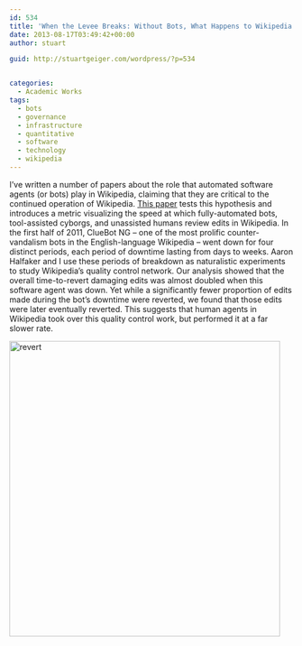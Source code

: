 ```yaml
---
id: 534
title: 'When the Levee Breaks: Without Bots, What Happens to Wikipedia’s Quality Control Processes?'
date: 2013-08-17T03:49:42+00:00
author: stuart

guid: http://stuartgeiger.com/wordpress/?p=534


categories:
  - Academic Works
tags:
  - bots
  - governance
  - infrastructure
  - quantitative
  - software
  - technology
  - wikipedia
---
```

I&#8217;ve written a number of papers about the role that automated software agents (or bots) play in Wikipedia, claiming that they are critical to the continued operation of Wikipedia. [This paper](http://stuartgeiger.com/wikisym13-cluebot.pdf) tests this hypothesis and introduces a metric visualizing the speed at which fully-automated bots, tool-assisted cyborgs, and unassisted humans review edits in Wikipedia. In the first half of 2011, ClueBot NG – one of the most prolific counter-vandalism bots in the English-language Wikipedia – went down for four distinct periods, each period of downtime lasting from days to weeks. Aaron Halfaker and I use these periods of breakdown as naturalistic experiments to study Wikipedia’s quality control network. Our analysis showed that the overall time-to-revert damaging edits was almost doubled when this software agent was down. Yet while a significantly fewer proportion of edits made during the bot’s downtime were reverted, we found that those edits were later eventually reverted. This suggests that human agents in Wikipedia took over this quality control work, but performed it at a far slower rate.

<a href="http://stuartgeiger.com/wordpress/2013/09/when-the-levee-breaks-without-bots-what-happens-to-wikipedias-quality-control-processes/revert/" rel="attachment wp-att-535"><img class="size-full wp-image-535 aligncenter" src="http://stuartgeiger.com/wordpress/wp-content/uploads/2013/09/revert.png" alt="revert" width="480" height="524" srcset="http://stuartgeiger.com/wordpress/wp-content/uploads/2013/09/revert.png 480w, http://stuartgeiger.com/wordpress/wp-content/uploads/2013/09/revert-274x300.png 274w" sizes="(max-width: 480px) 100vw, 480px" /></a>
